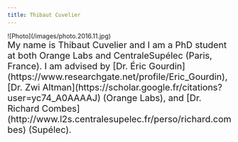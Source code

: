 ```yaml
---
title: Thibaut Cuvelier
---
```


<div class="jumbotron">
  <div class="container">
    <div class="row">
      <div class="col-4" markdown="span">
        ![Photo](/images/photo.2016.11.jpg)
      </div>
      <div class="col-8" markdown="span" style="font-size: 1.25rem">
        My name is Thibaut Cuvelier and I am a PhD student at both Orange Labs and CentraleSupélec (Paris, France). I am advised by [Dr. Éric Gourdin](https://www.researchgate.net/profile/Eric_Gourdin), [Dr. Zwi Altman](https://scholar.google.fr/citations?user=yc74_A0AAAAJ) (Orange Labs), and [Dr. Richard Combes](http://www.l2s.centralesupelec.fr/perso/richard.combes) (Supélec). 
      </div>
    </div>
  </div>
</div>